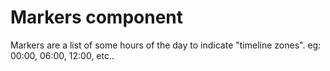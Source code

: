 # Markers component

Markers are a list of some hours of the day to indicate "timeline zones". eg: 00:00, 06:00, 12:00, etc..
